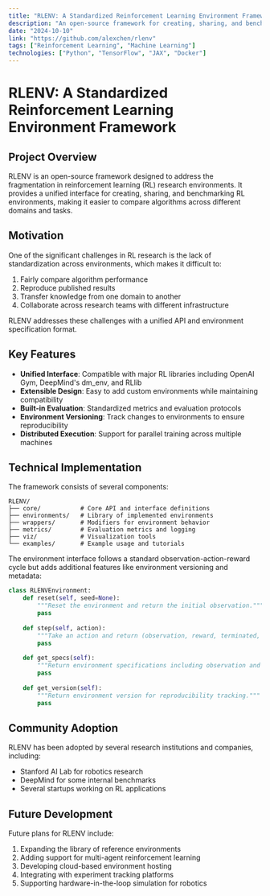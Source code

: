 ```yaml
---
title: "RLENV: A Standardized Reinforcement Learning Environment Framework"
description: "An open-source framework for creating, sharing, and benchmarking reinforcement learning environments with standardized interfaces."
date: "2024-10-10"
link: "https://github.com/alexchen/rlenv"
tags: ["Reinforcement Learning", "Machine Learning"]
technologies: ["Python", "TensorFlow", "JAX", "Docker"]
---
```


# RLENV: A Standardized Reinforcement Learning Environment Framework

## Project Overview

RLENV is an open-source framework designed to address the fragmentation in reinforcement learning (RL) research environments. It provides a unified interface for creating, sharing, and benchmarking RL environments, making it easier to compare algorithms across different domains and tasks.

## Motivation

One of the significant challenges in RL research is the lack of standardization across environments, which makes it difficult to:

1. Fairly compare algorithm performance
2. Reproduce published results
3. Transfer knowledge from one domain to another
4. Collaborate across research teams with different infrastructure

RLENV addresses these challenges with a unified API and environment specification format.

## Key Features

- **Unified Interface**: Compatible with major RL libraries including OpenAI Gym, DeepMind's dm_env, and RLlib
- **Extensible Design**: Easy to add custom environments while maintaining compatibility
- **Built-in Evaluation**: Standardized metrics and evaluation protocols
- **Environment Versioning**: Track changes to environments to ensure reproducibility
- **Distributed Execution**: Support for parallel training across multiple machines

## Technical Implementation

The framework consists of several components:

```
RLENV/
├── core/           # Core API and interface definitions
├── environments/   # Library of implemented environments
├── wrappers/       # Modifiers for environment behavior
├── metrics/        # Evaluation metrics and logging
├── viz/            # Visualization tools
└── examples/       # Example usage and tutorials
```

The environment interface follows a standard observation-action-reward cycle but adds additional features like environment versioning and metadata:

```python
class RLENVEnvironment:
    def reset(self, seed=None):
        """Reset the environment and return the initial observation."""
        pass
        
    def step(self, action):
        """Take an action and return (observation, reward, terminated, truncated, info)."""
        pass
        
    def get_specs(self):
        """Return environment specifications including observation and action spaces."""
        pass
        
    def get_version(self):
        """Return environment version for reproducibility tracking."""
        pass
```

## Community Adoption

RLENV has been adopted by several research institutions and companies, including:

- Stanford AI Lab for robotics research
- DeepMind for some internal benchmarks
- Several startups working on RL applications

## Future Development

Future plans for RLENV include:

1. Expanding the library of reference environments
2. Adding support for multi-agent reinforcement learning
3. Developing cloud-based environment hosting
4. Integrating with experiment tracking platforms
5. Supporting hardware-in-the-loop simulation for robotics
